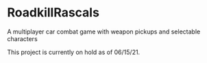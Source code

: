 # RoadkillRascals
A multiplayer car combat game with weapon pickups and selectable characters

This project is currently on hold as of 06/15/21.
